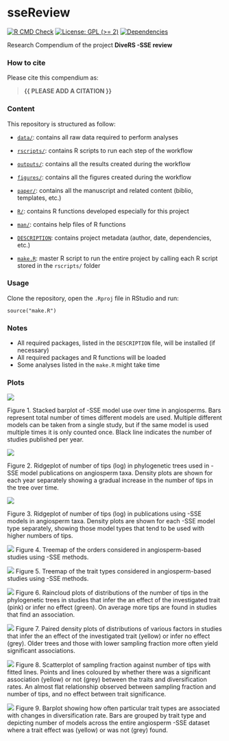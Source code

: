 <!-- README.md is generated from README.Rmd. Please edit that file -->

# sseReview

<!-- badges: start -->

[![R CMD
Check](https://github.com/ajhelmstetter/sseReview/actions/workflows/R-CMD-check.yaml/badge.svg)](https://github.com/ajhelmstetter/sseReview/actions/workflows/R-CMD-check.yaml)
[![License: GPL (&gt;=
2)](https://img.shields.io/badge/License-GPL%20%28%3E%3D%202%29-blue.svg)](https://choosealicense.com/licenses/gpl-2.0/)
[![Dependencies](https://img.shields.io/badge/dependencies-0/0-brightgreen?style=flat)](#)
<!-- badges: end -->

Research Compendium of the project **DiveRS -SSE review**

### How to cite

Please cite this compendium as:

> **{{ PLEASE ADD A CITATION }}**

### Content

This repository is structured as follow:

-   [`data/`](https://github.com/ajhelmstetter/sseReview/tree/master/data):
    contains all raw data required to perform analyses

-   [`rscripts/`](https://github.com/ajhelmstetter/sseReview/tree/master/rscripts/):
    contains R scripts to run each step of the workflow

-   [`outputs/`](https://github.com/ajhelmstetter/sseReview/tree/master/outputs):
    contains all the results created during the workflow

-   [`figures/`](https://github.com/ajhelmstetter/sseReview/tree/master/figures):
    contains all the figures created during the workflow

-   [`paper/`](https://github.com/ajhelmstetter/sseReview/tree/master/paper):
    contains all the manuscript and related content (biblio, templates,
    etc.)

-   [`R/`](https://github.com/ajhelmstetter/sseReview/tree/master/R):
    contains R functions developed especially for this project

-   [`man/`](https://github.com/ajhelmstetter/sseReview/tree/master/man):
    contains help files of R functions

-   [`DESCRIPTION`](https://github.com/ajhelmstetter/sseReview/tree/master/DESCRIPTION):
    contains project metadata (author, date, dependencies, etc.)

-   [`make.R`](https://github.com/ajhelmstetter/sseReview/tree/master/make.R):
    master R script to run the entire project by calling each R script
    stored in the `rscripts/` folder

### Usage

Clone the repository, open the `.Rproj` file in RStudio and run:

    source("make.R")

### Notes

-   All required packages, listed in the `DESCRIPTION` file, will be
    installed (if necessary)
-   All required packages and R functions will be loaded
-   Some analyses listed in the `make.R` might take time

### Plots

![](figures/stacked_barplot_models.png)

Figure 1. Stacked barplot of -SSE model use over time in angiosperms.
Bars represent total number of times different models are used. Multiple
different models can be taken from a single study, but if the same model
is used multiple times it is only counted once. Black line indicates the
number of studies published per year.

![](figures/ridgeplot_tips_year.png)

Figure 2. Ridgeplot of number of tips (log) in phylogenetic trees used
in -SSE model publications on angiosperm taxa. Density plots are shown
for each year separately showing a gradual increase in the number of
tips in the tree over time.

![](figures/ridgeplot_tips_model.png)

Figure 3. Ridgeplot of number of tips (log) in publications using -SSE
models in angiosperm taxa. Density plots are shown for each -SSE model
type separately, showing those model types that tend to be used with
higher numbers of tips.

![](figures/treemap_orders.png) Figure 4. Treemap of the orders
considered in angiosperm-based studies using -SSE methods.

![](figures/treemap_traits.png) Figure 5. Treemap of the trait types
considered in angiosperm-based studies using -SSE methods.

![](figures/raincloud_tips.png) Figure 6. Raincloud plots of
distributions of the number of tips in the phylogenetic trees in studies
that infer the an effect of the investigated trait (pink) or infer no
effect (green). On average more tips are found in studies that find an
association.

![](figures/densities.png) Figure 7. Paired density plots of
distributions of various factors in studies that infer the an effect of
the investigated trait (yellow) or infer no effect (grey). Older trees
and those with lower sampling fraction more often yield significant
associations.

![](figures/scatterplot_sampling_tips.png) Figure 8. Scatterplot of
sampling fraction against number of tips with fitted lines. Points and
lines coloured by whether there was a significant association (yellow)
or not (grey) between the traits and diversification rates. An almost
flat relationship observed between sampling fraction and number of tips,
and no effect between trait significance.

![](figures/grouped_barplot_traits.png) Figure 9. Barplot showing how
often particular trait types are associated with changes in
diversification rate. Bars are grouped by trait type and depicting
number of models across the entire angiosperm -SSE dataset where a trait
effect was (yellow) or was not (grey) found.
